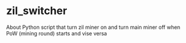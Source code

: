 # zil_switcher
About Python script that turn zil miner on and turn main miner off when PoW (mining round) starts and vise versa
